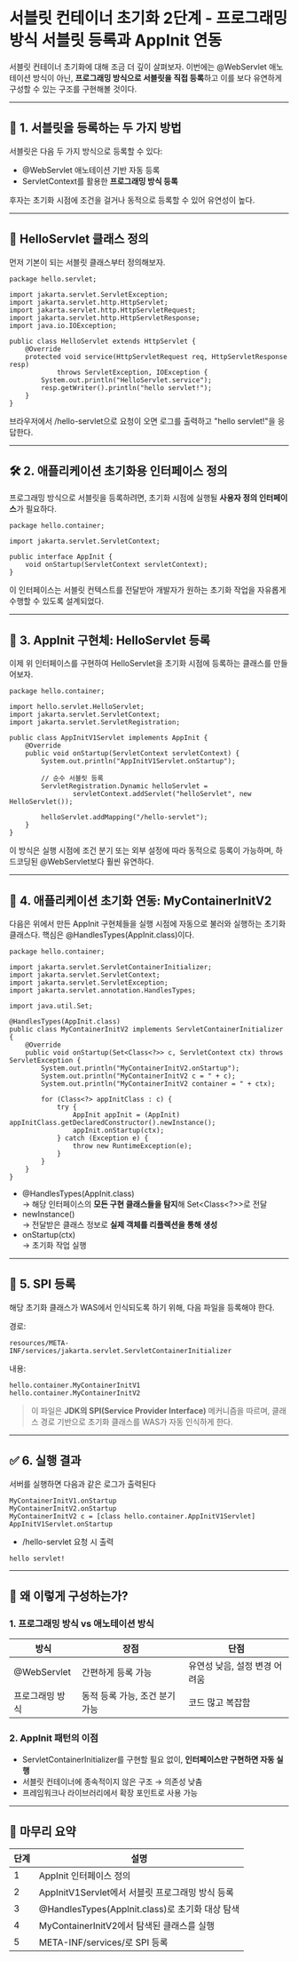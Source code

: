 # 서블릿 컨테이너 초기화 2단계 - 프로그래밍 방식 서블릿 등록과 AppInit 연동

서블릿 컨테이너 초기화에 대해 조금 더 깊이 살펴보자. 이번에는 @WebServlet 애노테이션 방식이 아닌, **프로그래밍 방식으로 서블릿을 직접 등록**하고 이를 보다 유연하게 구성할 수 있는 구조를 구현해볼 것이다.

---

## 📌 1. 서블릿을 등록하는 두 가지 방법

서블릿은 다음 두 가지 방식으로 등록할 수 있다:

-   @WebServlet 애노테이션 기반 자동 등록
-   ServletContext를 활용한 **프로그래밍 방식 등록**

후자는 초기화 시점에 조건을 걸거나 동적으로 등록할 수 있어 유연성이 높다.

---

## 📄 HelloServlet 클래스 정의

먼저 기본이 되는 서블릿 클래스부터 정의해보자.

```
package hello.servlet;

import jakarta.servlet.ServletException;
import jakarta.servlet.http.HttpServlet;
import jakarta.servlet.http.HttpServletRequest;
import jakarta.servlet.http.HttpServletResponse;
import java.io.IOException;

public class HelloServlet extends HttpServlet {
    @Override
    protected void service(HttpServletRequest req, HttpServletResponse resp)
            throws ServletException, IOException {
        System.out.println("HelloServlet.service");
        resp.getWriter().println("hello servlet!");
    }
}
```

브라우저에서 /hello-servlet으로 요청이 오면 로그를 출력하고 "hello servlet!"을 응답한다.

---

## 🛠 2. 애플리케이션 초기화용 인터페이스 정의

프로그래밍 방식으로 서블릿을 등록하려면, 초기화 시점에 실행될 **사용자 정의 인터페이스**가 필요하다.

```
package hello.container;

import jakarta.servlet.ServletContext;

public interface AppInit {
    void onStartup(ServletContext servletContext);
}
```

이 인터페이스는 서블릿 컨텍스트를 전달받아 개발자가 원하는 초기화 작업을 자유롭게 수행할 수 있도록 설계되었다.

---

## 🧩 3. AppInit 구현체: HelloServlet 등록

이제 위 인터페이스를 구현하여 HelloServlet을 초기화 시점에 등록하는 클래스를 만들어보자.

```
package hello.container;

import hello.servlet.HelloServlet;
import jakarta.servlet.ServletContext;
import jakarta.servlet.ServletRegistration;

public class AppInitV1Servlet implements AppInit {
    @Override
    public void onStartup(ServletContext servletContext) {
        System.out.println("AppInitV1Servlet.onStartup");

        // 순수 서블릿 등록
        ServletRegistration.Dynamic helloServlet =
                servletContext.addServlet("helloServlet", new HelloServlet());

        helloServlet.addMapping("/hello-servlet");
    }
}
```

이 방식은 실행 시점에 조건 분기 또는 외부 설정에 따라 동적으로 등록이 가능하며, 하드코딩된 @WebServlet보다 훨씬 유연하다.

---

## 🚀 4. 애플리케이션 초기화 연동: MyContainerInitV2

다음은 위에서 만든 AppInit 구현체들을 실행 시점에 자동으로 불러와 실행하는 초기화 클래스다. 핵심은 @HandlesTypes(AppInit.class)이다.

```
package hello.container;

import jakarta.servlet.ServletContainerInitializer;
import jakarta.servlet.ServletContext;
import jakarta.servlet.ServletException;
import jakarta.servlet.annotation.HandlesTypes;

import java.util.Set;

@HandlesTypes(AppInit.class)
public class MyContainerInitV2 implements ServletContainerInitializer {
    @Override
    public void onStartup(Set<Class<?>> c, ServletContext ctx) throws ServletException {
        System.out.println("MyContainerInitV2.onStartup");
        System.out.println("MyContainerInitV2 c = " + c);
        System.out.println("MyContainerInitV2 container = " + ctx);

        for (Class<?> appInitClass : c) {
            try {
                AppInit appInit = (AppInit) appInitClass.getDeclaredConstructor().newInstance();
                appInit.onStartup(ctx);
            } catch (Exception e) {
                throw new RuntimeException(e);
            }
        }
    }
}
```

-   @HandlesTypes(AppInit.class)  
    → 해당 인터페이스의 **모든 구현 클래스들을 탐지**해 Set<Class<?>>로 전달
-   newInstance()  
    → 전달받은 클래스 정보로 **실제 객체를 리플렉션을 통해 생성**
-   onStartup(ctx)  
    → 초기화 작업 실행

---

## 📂 5. SPI 등록

해당 초기화 클래스가 WAS에서 인식되도록 하기 위해, 다음 파일을 등록해야 한다.

경로:

```
resources/META-INF/services/jakarta.servlet.ServletContainerInitializer
```

내용:

```
hello.container.MyContainerInitV1
hello.container.MyContainerInitV2
```

> 이 파일은 **JDK의 SPI(Service Provider Interface)** 메커니즘을 따르며, 클래스 경로 기반으로 초기화 클래스를 WAS가 자동 인식하게 한다.

---

## ✅ 6. 실행 결과

서버를 실행하면 다음과 같은 로그가 출력된다

```
MyContainerInitV1.onStartup
MyContainerInitV2.onStartup
MyContainerInitV2 c = [class hello.container.AppInitV1Servlet]
AppInitV1Servlet.onStartup
```

-   /hello-servlet 요청 시 출력

```
hello servlet!
```

---

## 🧠 왜 이렇게 구성하는가?

### 1\. 프로그래밍 방식 vs 애노테이션 방식



| 방식 | 장점 | 단점 |
| --- | --- | --- |
| @WebServlet | 간편하게 등록 가능 | 유연성 낮음, 설정 변경 어려움 |
| 프로그래밍 방식 | 동적 등록 가능, 조건 분기 가능 | 코드 많고 복잡함 |

### 2\. AppInit 패턴의 이점

-   ServletContainerInitializer를 구현할 필요 없이, **인터페이스만 구현하면 자동 실행**
-   서블릿 컨테이너에 종속적이지 않은 구조 → 의존성 낮춤
-   프레임워크나 라이브러리에서 확장 포인트로 사용 가능

---

## 📌 마무리 요약



| 단계 | 설명 |
| --- | --- |
| 1 | AppInit 인터페이스 정의 |
| 2 | AppInitV1Servlet에서 서블릿 프로그래밍 방식 등록 |
| 3 | @HandlesTypes(AppInit.class)로 초기화 대상 탐색 |
| 4 | MyContainerInitV2에서 탐색된 클래스를 실행 |
| 5 | META-INF/services/로 SPI 등록 |